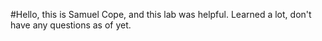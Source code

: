 #Hello, this is Samuel Cope, and this lab was helpful. Learned a lot, don't have any questions as of yet. 